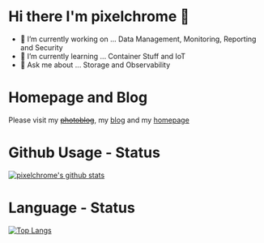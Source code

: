 # Hi there I'm pixelchrome :wave:
 
 - :telescope: I’m currently working on ... Data Management, Monitoring, Reporting and Security
 - :whale: I’m currently learning ... Container Stuff and IoT
 - :speech_balloon: Ask me about ... Storage and Observability

 # Homepage and Blog

 Please visit my ~~[photoblog](https://pixelchrome.org)~~, my [blog](https://pixelchrome.org/blog) and my [homepage](https://pixelchrome.org/about)

 # Github Usage - Status

[![pixelchrome's github stats](https://github-readme-stats.vercel.app/api?username=pixelchrome&theme=dark&show_icons=true&rank_icon=percentile)](https://github.com/anuraghazra/github-readme-stats)

# Language - Status

[![Top Langs](https://github-readme-stats.vercel.app/api/top-langs/?username=pixelchrome&layout=compact&theme=dark)](https://github.com/anuraghazra/github-readme-stats)
